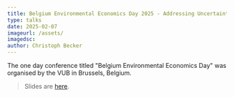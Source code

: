 ```yaml
---
title: Belgium Environmental Economics Day 2025 - Addressing Uncertainties in Plastic Flows
type: talks
date: 2025-02-07
imageurl: /assets/
imagedsc:    
author: Christoph Becker
---
```


The one day conference titled "Belgium Environmental Economics Day" was organised
by the VUB in Brussels, Belgium.


> Slides are [here](/assets/talks/talks_BEED25.pdf).


